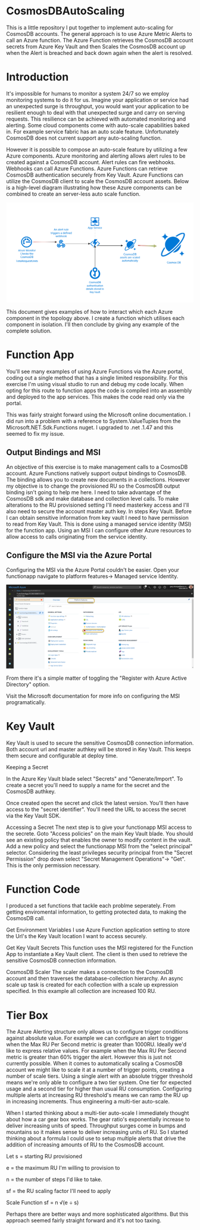 # CosmosDBAutoScaling

This is a little repository I put together to implement auto-scaling for CosmosDB accounts. The general approach is to use Azure Metric Alerts to call an Azure function. The Azure Function retrieves the CosmosDB account secrets from Azure Key Vault and then Scales the CosmosDB account up when the Alert is breached and back down again when the alert is resolved. 

# Introduction

It's impossible for humans to monitor a system 24/7 so we employ monitoring systems to do it for us. Imagine your application or service had an unexpected surge is throughput, you would want your application to be resilient enough to deal with that unexpected surge and carry on serving requests. This resilience can be achieved with automated monitoring and alerting. Some cloud components come with auto-scale capabilities baked in. For example service fabric has an auto scale feature. Unfortunately CosmosDB does not current support any auto-scaling function.

However it is possible to compose an auto-scale feature by utilizing a few Azure components. Azure monitoring and alerting allows alert rules to be created against a CosmosDB account. Alert rules can fire webhooks. Webhooks can call Azure Functions. Azure Functions can retrieve CosmosDB authentication securely from Key Vault. Azure Functions can utilize the CosmosDB client to scale the CosmosDB account assets. Below is a high-level diagram illustrating how these Azure components can be combined to create an server-less auto scale function.

![alt text](https://github.com/GaryStrange/CosmosDBAutoScaling/blob/master/CosmosDBServerLessScaleUp.png)

This document gives examples of how to interact which each Azure component in the topology above. I create a function which utilises each component in isolation. I'll then conclude by giving any example of the complete solution.



# Function App
You'll see many examples of using Azure Functions via the Azure portal, coding out a single method that has a single limited responsibility. For this exercise I'm using visual studio to run and debug my code locally. When opting for this route to function apps the code is compiled into an assembly and deployed to the app services. This makes the code read only via the portal. 

This was fairly straight forward using the Microsoft online documentation. I did run into a problem with a reference to System.ValueTuples from the Microsoft.NET.Sdk.Functions nuget. I upgraded to .net .1.47 and this seemed to fix my issue.

## Output Bindings and MSI
An objective of this exercise is to make management calls to a CosmosDB account. Azure Functions natively support output bindings to CosmosDB. The binding allows you to create new documents in a collections. However my objective is to change the provisioned RU so the CosmosDB output binding isn't going to help me here. I need to take advantage of the CosmosDB sdk and make database and collection level calls. To make alterations to the RU provisioned setting I'll need masterkey access and I'll also need to secure the account master auth key. In steps Key Vault. Before I can obtain sensitive information from key vault I need to have permission to read from Key Vault. This is done using a managed service identity (MSI) for the function app. Using an MSI I can configure other Azure resources to allow access to calls originating from the service identity. 



## Configure the MSI via the Azure Portal


Configuring the MSI via the Azure Portal couldn't be easier. Open your functionapp navigate to platform features→ Managed service Identity.

![alt text](https://github.com/GaryStrange/CosmosDBAutoScaling/blob/master/FuncAppMSIConfig.png)

From there it's a simple matter of toggling the "Register with Azure Active Directory" option.



Visit the Microsoft documentation for more info on configuring the MSI programatically.




# Key Vault
Key Vault is used to secure the sensitive CosmosDB connection information. Both account url and master authkey will be stored in Key Vault. This keeps them secure and configurable at deploy time.

Keeping a Secret


In the Azure Key Vault blade select "Secrets" and "Generate/Import". To create a secret you'll need to supply a name for the secret and the CosmosDB authkey.







Once created open the secret and click the latest version. You'll then have access to the "secret identifier". You'll need the URL to access the secret via the Key Vault SDK.


Accessing a Secret
The next step is to give your functionapp MSI access to the secrete. Goto "Access policies" on the main Key Vault blade. You should see an existing policy that enables the owner to modify content in the vault. Add a new policy and select the functionapp MSI from the "select principal" selector. Considering the least privileges security principal from the "Secret Permission" drop down select "Secret Management Operations"→ "Get". This is the only permission necessary.





# Function Code
I produced a set functions that tackle each problme seperately. From getting enviromental information, to getting protected data, to making the CosmosDB call.

Get Environment Variables
I use Azure Function application setting to store the Url's the Key Vault location I want to access securely.

Get Key Vault Secrets
This function uses the MSI registered for the Function App to instantiate a Key Vault client. The client is then used to retrieve the sensitive CosmosDB connection information.

CosmosDB Scaler
The scaler makes a connection to the CosmosDB account and then traverses the database-collection hierarchy. An async scale up task is created for each collection with a scale up expression specified. In this example all collection are increased 100 RU.

# Tier Box
The Azure Alerting structure only allows us to configure trigger conditions against absolute value. For example we can configure an alert to trigger when the Max RU Per Second metric is greater than 1000RU. Ideally we'd like to express relative values. For example when the Max RU Per Second metric is greater than 60% trigger the alert. However this is just not currently possible. When it comes to automatically scaling a CosmosDB account we might like to scale it at a number of trigger points, creating a number of scale tiers. Using a single alert with an absolute trigger threshold means we're only able to configure a two tier system. One tier for expected usage and a second tier for higher than usual RU consumption. Configuring multiple alerts at increasing RU threshold's means we can ramp the RU up in increasing increments. Thus engineering a multi-tier auto-scale.

When I started thinking about a multi-tier auto-scale I immediately thought about how a car gear box works. The gear ratio's exponentially increase to deliver increasing units of speed. Throughput surges come in bumps and mountains so it makes sense to deliver increasing units of RU. So I started thinking about a formula I could use to setup multiple alerts that drive the addition of increasing amounts of RU to the CosmosDB account.



Let
s = starting RU provisioned

e = the maximum RU I'm willing to provision to

n = the number of steps I'd like to take.

sf = the RU scaling factor I'll need to apply

Scale Function
sf = n √(e ÷ s)



Perhaps there are better ways and more sophisticated algorithms. But this approach seemed fairly straight forward and it's not too taxing.
